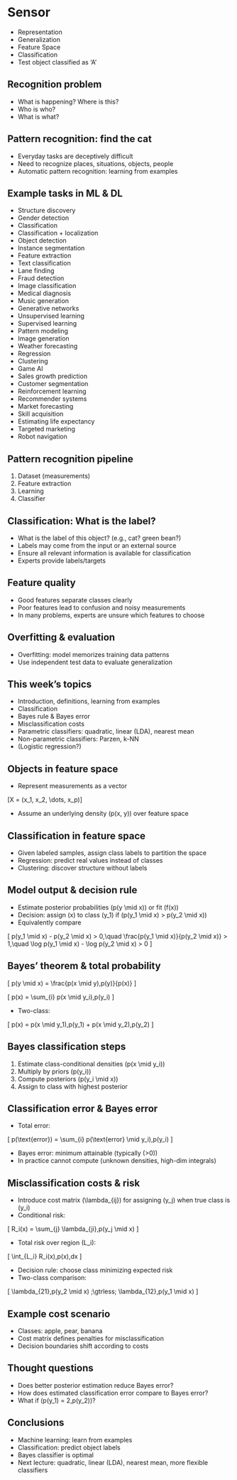 # Sensor  
- Representation  
- Generalization  
- Feature Space  
- Classification  
- Test object classified as ‘A’  

## Recognition problem  
- What is happening? Where is this?  
- Who is who?  
- What is what?  

## Pattern recognition: find the cat  
- Everyday tasks are deceptively difficult  
- Need to recognize places, situations, objects, people  
- Automatic pattern recognition: learning from examples  

## Example tasks in ML & DL  
- Structure discovery  
- Gender detection  
- Classification  
- Classification + localization  
- Object detection  
- Instance segmentation  
- Feature extraction  
- Text classification  
- Lane finding  
- Fraud detection  
- Image classification  
- Medical diagnosis  
- Music generation  
- Generative networks  
- Unsupervised learning  
- Supervised learning  
- Pattern modeling  
- Image generation  
- Weather forecasting  
- Regression  
- Clustering  
- Game AI  
- Sales growth prediction  
- Customer segmentation  
- Reinforcement learning  
- Recommender systems  
- Market forecasting  
- Skill acquisition  
- Estimating life expectancy  
- Targeted marketing  
- Robot navigation  

## Pattern recognition pipeline  
1. Dataset (measurements)  
2. Feature extraction  
3. Learning  
4. Classifier  

## Classification: What is the label?  
- What is the label of this object? (e.g., cat? green bean?)  
- Labels may come from the input or an external source  
- Ensure all relevant information is available for classification  
- Experts provide labels/targets  

## Feature quality  
- Good features separate classes clearly  
- Poor features lead to confusion and noisy measurements  
- In many problems, experts are unsure which features to choose  

## Overfitting & evaluation  
- Overfitting: model memorizes training data patterns  
- Use independent test data to evaluate generalization  

## This week’s topics  
- Introduction, definitions, learning from examples  
- Classification  
- Bayes rule & Bayes error  
- Misclassification costs  
- Parametric classifiers: quadratic, linear (LDA), nearest mean  
- Non-parametric classifiers: Parzen, k-NN  
- (Logistic regression?)  

## Objects in feature space  
- Represent measurements as a vector  
  

\[X = (x_1, x_2, \dots, x_p)\]

  
- Assume an underlying density \(p(x, y)\) over feature space  

## Classification in feature space  
- Given labeled samples, assign class labels to partition the space  
- Regression: predict real values instead of classes  
- Clustering: discover structure without labels  

## Model output & decision rule  
- Estimate posterior probabilities \(p(y \mid x)\) or fit \(f(x)\)  
- Decision: assign \(x\) to class \(y_1\) if \(p(y_1 \mid x) > p(y_2 \mid x)\)  
- Equivalently compare  
  

\[
  p(y_1 \mid x) - p(y_2 \mid x) > 0,\quad
  \frac{p(y_1 \mid x)}{p(y_2 \mid x)} > 1,\quad
  \log p(y_1 \mid x) - \log p(y_2 \mid x) > 0
  \]

  

## Bayes’ theorem & total probability  


\[
p(y \mid x) = \frac{p(x \mid y)\,p(y)}{p(x)}
\]

  


\[
p(x) = \sum_{i} p(x \mid y_i)\,p(y_i)
\]

  
- Two-class:  
  

\[
  p(x) = p(x \mid y_1)\,p(y_1) + p(x \mid y_2)\,p(y_2)
  \]

  

## Bayes classification steps  
1. Estimate class-conditional densities \(p(x \mid y_i)\)  
2. Multiply by priors \(p(y_i)\)  
3. Compute posteriors \(p(y_i \mid x)\)  
4. Assign to class with highest posterior  

## Classification error & Bayes error  
- Total error:  
  

\[
  p(\text{error}) = \sum_{i} p(\text{error} \mid y_i)\,p(y_i)
  \]

  
- Bayes error: minimum attainable (typically \(>0\))  
- In practice cannot compute (unknown densities, high-dim integrals)  

## Misclassification costs & risk  
- Introduce cost matrix \(\lambda_{ij}\) for assigning \(y_j\) when true class is \(y_i\)  
- Conditional risk:  
  

\[
  R_i(x) = \sum_{j} \lambda_{ji}\,p(y_j \mid x)
  \]

  
- Total risk over region \(L_i\):  
  

\[
  \int_{L_i} R_i(x)\,p(x)\,dx
  \]

  
- Decision rule: choose class minimizing expected risk  
- Two-class comparison:  
  

\[
  \lambda_{21}\,p(y_2 \mid x) \;\gtrless\; \lambda_{12}\,p(y_1 \mid x)
  \]

  

## Example cost scenario  
- Classes: apple, pear, banana  
- Cost matrix defines penalties for misclassification  
- Decision boundaries shift according to costs  

## Thought questions  
- Does better posterior estimation reduce Bayes error?  
- How does estimated classification error compare to Bayes error?  
- What if \(p(y_1) = 2\,p(y_2)\)?  

## Conclusions  
- Machine learning: learn from examples  
- Classification: predict object labels  
- Bayes classifier is optimal  
- Next lecture: quadratic, linear (LDA), nearest mean, more flexible classifiers  
